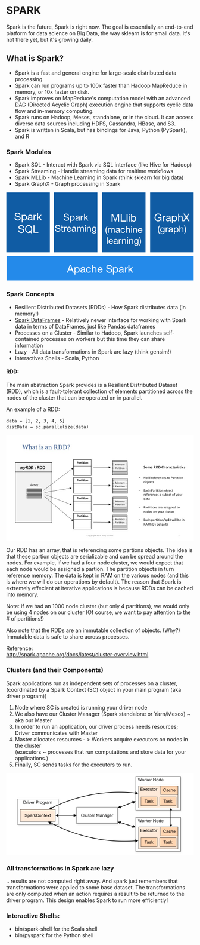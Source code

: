 # SPARK

Spark is the future, Spark is right now.  The goal is essentially an end-to-end platform for data science on Big Data, the way sklearn is for small data.  It's not there yet, but it's growing daily.

## What is Spark?

* Spark is a fast and general engine for large-scale distributed data processing.
* Spark can run programs up to 100x faster than Hadoop MapReduce in memory, or 10x faster on disk.
* Spark improves on MapReduce's computation model with an advanced DAG (Directed Acyclic Graph) execution engine that supports cyclic data flow and in-memory computing.
* Spark runs on Hadoop, Mesos, standalone, or in the cloud. It can access diverse data sources including HDFS, Cassandra, HBase, and S3.
* Spark is written in Scala, but has bindings for Java, Python (PySpark), and R
	
### Spark Modules

* Spark SQL - Interact with Spark via SQL interface (like Hive for Hadoop)
* Spark Streaming - Handle streaming data for realtime workflows
* Spark MLLib - Machine Learning in Spark (think sklearn for big data)
* Spark GraphX - Graph processing in Spark

<img src='image/spark-stack.png'/>

### Spark Concepts

* Resilient Distributed Datasets (RDDs) - How Spark distributes data (in memory!)
* [Spark DataFrames](https://databricks.com/blog/2015/02/17/introducing-dataframes-in-spark-for-large-scale-data-science.html) - Relatively newer interface for working with Spark data in terms of DataFrames, just like Pandas dataframes
* Processes on a Cluster - Similar to Hadoop, Spark launches self-contained processes on workers but this time they can share information
* Lazy - All data transformations in Spark are lazy (think gensim!)
* Interactives Shells - Scala, Python

#### RDD:

The main abstraction Spark provides is a Resilient Distributed Dataset (RDD), which is a fault-tolerant collection of elements partitioned across the nodes of the cluster that can be operated on in parallel.

An example of a RDD: 
```
data = [1, 2, 3, 4, 5]   
distData = sc.parallelize(data)
```

<img src='image/RDD.jpg'/>


Our RDD has an array, that is referencing some partions objects.   The idea is that these partion
objects are serializable and can be spread around the nodes.  For example, if we had a four node cluster,
we would expect that each node would be assigned a partion. 
The partition objects in turn reference memory.  The data is kept in RAM on the various nodes (and this is where we will do our operations by default).  The reason that Spark is extremely effecient at iterative applications is because RDDs can be cached into memory.
    
Note: if we had an 1000 node cluster (but only 4 partitions), we would only be using 4 nodes on our cluster (Of course, we want to pay attention to the # of partitions!)

Also note that the RDDs are an immutable collection of objects. (Why?)  Immutable data is safe to share across processes. 

Reference:  
http://spark.apache.org/docs/latest/cluster-overview.html
    
### Clusters (and their Components)
    
Spark applications run as independent sets of processes on a cluster, (coordinated by a Spark Context (SC) object in your main program (aka driver program))  

1) Node where SC is created is running your driver node   
2) We also have our Cluster Manager (Spark standalone or Yarn/Mesos) ~ aka our Master  
3) In order to run an application, our driver process needs resources; Driver communicates with Master   
4) Master allocates resources - > Workers acquire executors on nodes in the cluster  
(executors ~ processes that run computations and store data for your applications.)   
5) Finally, SC sends tasks for the executors to run.  

<img src='image/spark_cluster.png'/>

### All transformations in Spark are lazy

.. results are not computed right away. 
And spark just remembers that transformations were applied to some base dataset.  The transformations are only computed when an action requires a result to be returned to the driver program. 
This design enables Spark to run more efficiently!


### Interactive Shells:

- bin/spark-shell for the Scala shell
- bin/pyspark for the Python shell
